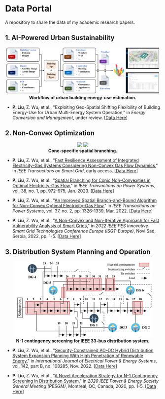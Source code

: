 # Data Portal

A repository to share the data of my academic research papers.

## 1. AI-Powered Urban Sustainability

<p align="center">
  <img src="images/cea-workflow.png" width="500">
  <br>
  <b>Workflow of urban building energy-use estimation.</b>
</p>

- **P. Liu**, Z. Wu, et al., "Exploiting Geo-Spatial Shifting Flexibility of Building Energy-Use for Urban Multi-Energy System Operation," in *Energy Conversion and Management*, under review. [[Data Here](https://github.com/pengxiang-liu/data-portal/tree/main/content/gis_informed_urban_energy)]

## 2. Non-Convex Optimization

<p align="center">
  <img src="images/spatial-branching-1.gif" width="250">
  <img src="images/spatial-branching-2.gif" width="250">
  <br>
  <b>Cone-specific spatial branching.</b>
</p>

- **P. Liu**, Z. Wu, et al., "[Fast Resilience Assessment of Integrated Electricity-Gas Systems Considering Non-Convex Gas Flow Dynamics](https://ieeexplore.ieee.org/document/10416289/)," in *IEEE Transactions on Smart Grid*, early access. [[Data Here](https://github.com/pengxiang-liu/data-portal/tree/main/content/electricity_gas_resilience)]

- **P. Liu**, Z. Wu, et al., "[Spatial Branching for Conic Non-Convexities in Optimal Electricity-Gas Flow](https://ieeexplore.ieee.org/document/9953559/)," in *IEEE Transactions on Power Systems*, vol. 38, no. 1, pp. 972-975, Jan. 2023. [[Data Here](https://github.com/pengxiang-liu/data-portal/tree/main/content/optimal_energy_flow_conic)]

- **P. Liu**, Z. Wu, et al., "[An Improved Spatial Branch-and-Bound Algorithm for Non-Convex Optimal Electricity-Gas Flow](https://ieeexplore.ieee.org/document/9507323)," in *IEEE Transactions on Power Systems*, vol. 37, no. 2, pp. 1326-1339, Mar. 2022. [[Data Here](https://github.com/pengxiang-liu/data-portal/tree/main/content/optimal_energy_flow_bilinear)]

- **P. Liu**, Z. Wu, et al., "[A Non-Convex and Non-Iterative Approach for Fast Vulnerability Analysis of Smart Grids](https://ieeexplore.ieee.org/document/9960551/)," in *2022 IEEE PES Innovative Smart Grid Technologies Conference Europe (ISGT-Europe)*, Novi Sad, Serbia, 2022, pp. 1-5. [[Data Here](https://github.com/pengxiang-liu/data-portal/tree/main/content/smart_grid_vulnerability)]

## 3. Distribution System Planning and Operation

<p align="center">
  <img src="images/contingency-screening.png" width="450">
  <br>
  <b>N-1 contingency screening for IEEE 33-bus distribution system.</b>
</p>

- **P. Liu**, Z. Wu, et al., "[Security-Constrained AC–DC Hybrid Distribution System Expansion Planning With High Penetration of Renewable Energy](https://www.sciencedirect.com/science/article/pii/S0142061522003064)," in *International Journal of Electrical Power & Energy Systems*, vol. 142, part B, no. 108285, Nov. 2022. [[Data Here](https://github.com/pengxiang-liu/data-portal/tree/main/content/security_constrained_planning)]

- **P. Liu**, Z. Wu, et al., "[A Novel Acceleration Strategy for N-1 Contingency Screening in Distribution System](https://ieeexplore.ieee.org/document/9281445)," in *2020 IEEE Power & Energy Society General Meeting (PESGM)*, Montreal, QC, Canada, 2020, pp. 1-5. [[Data Here](https://github.com/pengxiang-liu/data-portal/tree/main/content/contingency_screening)]
